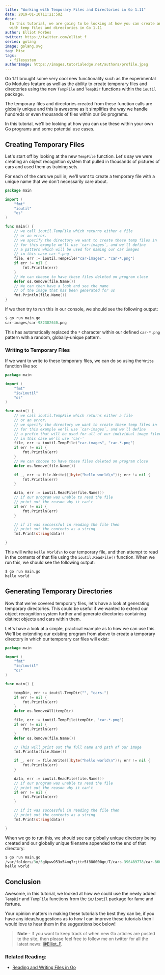 ```yaml
---
title: "Working with Temporary Files and Directories in Go 1.11"
date: 2019-01-10T11:21:58Z
desc:
  In this tutorial, we are going to be looking at how you can create and work
  with temp files and directories in Go 1.11
author: Elliot Forbes
twitter: https://twitter.com/elliot_f
series: golang
image: golang.svg
tag: Misc
tags:
  - filesystem
authorImage: https://images.tutorialedge.net/authors/profile.jpeg
---
```


Go 1.11 brought some very cool new functionality such as the experimental Go
Modules feature as well as the ability to create temporary files and directories
using the new `TempFile` and `TempDir` functions within the `ioutil` package.

The temporary files and directories created from these function calls are
globally unique and this is awesome as it simplifies the way we handle hundreds
or even thousands of files within our Go programs.

In this tutorial, we'll be looking at how you can use these within your own Go
programs and some potential use cases.

## Creating Temporary Files

Let's start off by looking at the new `TempFile` function. Let's say we were
creating an object recognition system that pulled in thousands of pictures of
cars and used them as training sets.

For each of the cars we pull in, we'll want to create a temporary file with a
unique name that we don't necessarily care about.

```go
package main

import (
    "fmt"
    "ioutil"
    "os"
)

func main() {
    // we call ioutil.TempFile which returns either a file
    // or an error.
    // we specify the directory we want to create these temp files in
    // for this example we'll use `car-images`, and we'll define
    // a pattern which will be used for naming our car images
    // in this case car-*.png
    file, err := ioutil.TempFile("car-images", "car-*.png")
    if err != nil {
        fmt.Println(err)
    }
    // We can choose to have these files deleted on program close
    defer os.Remove(file.Name())
    // We can then have a look and see the name
    // of the image that has been generated for us
    fmt.Println(file.Name())
}
```

If we then try to run this in our console, we should see the following output:

```s
$ go run main.go
car-images/car-982382640.png
```

This has automatically replaced the `*` character within our defined `car-*.png`
pattern with a random, globally-unique pattern.

### Writing to Temporary Files

If we want to write to these temporary files, we can do so using the `Write`
function like so:

```go
package main

import (
    "fmt"
    "io/ioutil"
    "os"
)

func main() {
    // we call ioutil.TempFile which returns either a file
    // or an error.
    // we specify the directory we want to create these temp files in
    // for this example we'll use `car-images`, and we'll define
    // a prefix that will be used for all of our individual image filenames
    // in this case we'll use 'car-'
    file, err := ioutil.TempFile("car-images", "car-*.png")
    if err != nil {
        fmt.Println(err)
    }
    // We can choose to have these files deleted on program close
    defer os.Remove(file.Name())

    if _, err := file.Write([]byte("hello world\n")); err != nil {
        fmt.Println(err)
    }

    data, err := ioutil.ReadFile(file.Name())
    // if our program was unable to read the file
    // print out the reason why it can't
    if err != nil {
        fmt.Println(err)
    }

    // if it was successful in reading the file then
    // print out the contents as a string
    fmt.Print(string(data))

}
```

This will write `Hello World\n` to our temporary file, and then attempt to read
in the contents of that file using the `ioutil.ReadFile()` function. When we run
this, we should see the following output:

```s
$ go run main.go
hello world
```

## Generating Temporary Directories

Now that we've covered temporary files, let's have a look at generating
temporary directories. This could be useful if we wanted to extend our object
recognition system further and generate directories containing distinct objects
and cars within them.

Let's have a look at a simple, practical example as to how we can use this.
We'll be extending our existing program from above to create a temporary
directory in which our temporary car files will exist:

```go
package main

import (
    "fmt"
    "io/ioutil"
    "os"
)

func main() {

    tempDir, err := ioutil.TempDir("", "cars-")
    if err != nil {
        fmt.Println(err)
    }
    defer os.RemoveAll(tempDir)

    file, err := ioutil.TempFile(tempDir, "car-*.png")
    if err != nil {
        fmt.Println(err)
    }
    defer os.Remove(file.Name())

    // This will print out the full name and path of our image
    fmt.Println(file.Name())

    if _, err := file.Write([]byte("hello world\n")); err != nil {
        fmt.Println(err)
    }

    data, err := ioutil.ReadFile(file.Name())
    // if our program was unable to read the file
    // print out the reason why it can't
    if err != nil {
        fmt.Println(err)
    }

    // if it was successful in reading the file then
    // print out the contents as a string
    fmt.Print(string(data))

}
```

When we go to run this, we should see our globally unique directory being
created and our globally unique filename appended to the end of that directory:

```s
$ go run main.go
/var/folders/3x/5g0pww953x54mq7rjttr5f880000gn/T/cars-396489778/car-860960233.png
hello world
```

## Conclusion

Awesome, in this tutorial, we looked at how we could use the newly added
`TempDir` and `TempFile` functions from the `io/ioutil` package for fame and
fortune.

Your opinion matters in making these tutorials the best they can be, if you have
any ideas/suggestions as to how I can improve these tutorials then I would love
to hear them in the suggestions box below!

> **Note -** If you want to keep track of when new Go articles are posted to the
> site, then please feel free to follow me on twitter for all the latest news:
> [@Elliot_F](https://twitter.com/elliot_f).

### Related Reading:

- [Reading and Writing Files in Go](/golang/reading-writing-files-in-go/)
